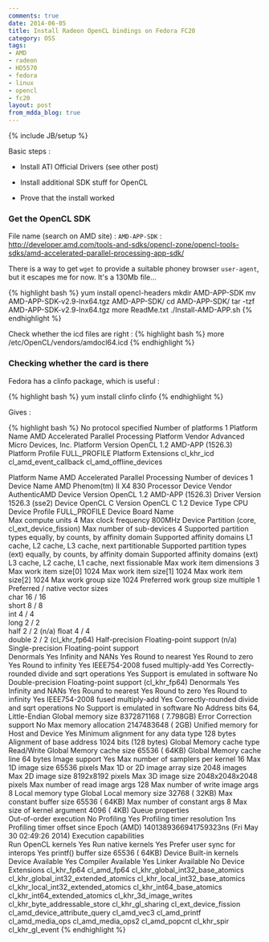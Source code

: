 ```yaml
---
comments: true
date: 2014-06-05
title: Install Radeon OpenCL bindings on Fedora FC20
category: OSS
tags:
- AMD
- radeon
- HD5570
- fedora
- linux
- opencl
- fc20
layout: post
from_mdda_blog: true
---
```

{% include JB/setup %}


Basic steps : 

  * Install ATI Official Drivers (see other post)

  * Install additional SDK stuff for OpenCL 
  
  * Prove that the install worked


### Get the OpenCL SDK

File name (search on AMD site) : `AMD-APP-SDK` : http://developer.amd.com/tools-and-sdks/opencl-zone/opencl-tools-sdks/amd-accelerated-parallel-processing-app-sdk/

There is a way to get `wget` to provide a suitable phoney browser `user-agent`, but it escapes me for now.  It's a 130Mb file...

{% highlight bash %}
yum install opencl-headers
mkdir AMD-APP-SDK
mv AMD-APP-SDK-v2.9-lnx64.tgz AMD-APP-SDK/
cd AMD-APP-SDK/
tar -tzf AMD-APP-SDK-v2.9-lnx64.tgz 
more ReadMe.txt 
./Install-AMD-APP.sh 
{% endhighlight %}

Check whether the icd files are right : 
{% highlight bash %}
more /etc/OpenCL/vendors/amdocl64.icd 
{% endhighlight %}

### Checking whether the card is there 

Fedora has a clinfo package, which is useful :

{% highlight bash %}
yum install clinfo
clinfo
{% endhighlight %}

Gives : 

{% highlight bash %}
No protocol specified
Number of platforms                               1
  Platform Name                                   AMD Accelerated Parallel Processing
  Platform Vendor                                 Advanced Micro Devices, Inc.
  Platform Version                                OpenCL 1.2 AMD-APP (1526.3)
  Platform Profile                                FULL_PROFILE
  Platform Extensions                             cl_khr_icd cl_amd_event_callback cl_amd_offline_devices

  Platform Name                                   AMD Accelerated Parallel Processing
Number of devices                                 1
  Device Name                                     AMD Phenom(tm) II X4 830 Processor
  Device Vendor                                   AuthenticAMD
  Device Version                                  OpenCL 1.2 AMD-APP (1526.3)
  Driver Version                                  1526.3 (sse2)
  Device OpenCL C Version                         OpenCL C 1.2
  Device Type                                     CPU
  Device Profile                                  FULL_PROFILE
  Device Board Name                              
  Max compute units                               4
  Max clock frequency                             800MHz
  Device Partition                                (core, cl_ext_device_fission)
    Max number of sub-devices                     4
    Supported partition types                     equally, by counts, by affinity domain
    Supported affinity domains                    L1 cache, L2 cache, L3 cache, next partitionable
    Supported partition types (ext)               equally, by counts, by affinity domain
    Supported affinity domains (ext)              L3 cache, L2 cache, L1 cache, next fissionable
  Max work item dimensions                        3
    Max work item size[0]                         1024
    Max work item size[1]                         1024
    Max work item size[2]                         1024
  Max work group size                             1024
  Preferred work group size multiple              1
  Preferred / native vector sizes                
    char                                                16 / 16     
    short                                                8 / 8      
    int                                                  4 / 4      
    long                                                 2 / 2      
    half                                                 2 / 2        (n/a)
    float                                                4 / 4      
    double                                               2 / 2        (cl_khr_fp64)
  Half-precision   Floating-point support         (n/a)
  Single-precision Floating-point support       
    Denormals                                     Yes
    Infinity and NANs                             Yes
    Round to nearest                              Yes
    Round to zero                                 Yes
    Round to infinity                             Yes
    IEEE754-2008 fused multiply-add               Yes
    Correctly-rounded divide and sqrt operations  Yes
    Support is emulated in software               No
  Double-precision Floating-point support         (cl_khr_fp64)
    Denormals                                     Yes
    Infinity and NANs                             Yes
    Round to nearest                              Yes
    Round to zero                                 Yes
    Round to infinity                             Yes
    IEEE754-2008 fused multiply-add               Yes
    Correctly-rounded divide and sqrt operations  No
    Support is emulated in software               No
  Address bits                                    64, Little-Endian
  Global memory size                              8372871168 ( 7.798GB)
  Error Correction support                        No
  Max memory allocation                           2147483648 (     2GB)
  Unified memory for Host and Device              Yes
  Minimum alignment for any data type             128 bytes
  Alignment of base address                       1024 bits (128 bytes)
  Global Memory cache type                        Read/Write
  Global Memory cache size                        65536 (    64KB)
  Global Memory cache line                        64 bytes
  Image support                                   Yes
    Max number of samplers per kernel             16
    Max 1D image size                             65536 pixels
    Max 1D or 2D image array size                 2048 images
    Max 2D image size                             8192x8192 pixels
    Max 3D image size                             2048x2048x2048 pixels
    Max number of read image args                 128
    Max number of write image args                8
  Local memory type                               Global
  Local memory size                               32768 (    32KB)
  Max constant buffer size                        65536 (    64KB)
  Max number of constant args                     8
  Max size of kernel argument                     4096 (     4KB)
  Queue properties                               
    Out-of-order execution                        No
    Profiling                                     Yes
  Profiling timer resolution                      1ns
  Profiling timer offset since Epoch (AMD)        1401389366941759323ns (Fri May 30 02:49:26 2014)
  Execution capabilities                         
    Run OpenCL kernels                            Yes
    Run native kernels                            Yes
  Prefer user sync for interops                   Yes
  printf() buffer size                            65536 (    64KB)
  Device Built-in kernels                        
  Device Available                                Yes
  Compiler Available                              Yes
  Linker Available                                No
  Device Extensions                               cl_khr_fp64 cl_amd_fp64 cl_khr_global_int32_base_atomics cl_khr_global_int32_extended_atomics cl_khr_local_int32_base_atomics cl_khr_local_int32_extended_atomics cl_khr_int64_base_atomics cl_khr_int64_extended_atomics cl_khr_3d_image_writes cl_khr_byte_addressable_store cl_khr_gl_sharing cl_ext_device_fission cl_amd_device_attribute_query cl_amd_vec3 cl_amd_printf cl_amd_media_ops cl_amd_media_ops2 cl_amd_popcnt cl_khr_spir cl_khr_gl_event
{% endhighlight %}

